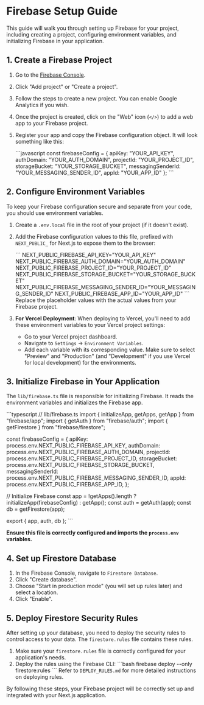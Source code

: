# Firebase Setup Guide

This guide will walk you through setting up Firebase for your project, including creating a project, configuring environment variables, and initializing Firebase in your application.

## 1. Create a Firebase Project

1.  Go to the [Firebase Console](https://console.firebase.google.com/).
2.  Click "Add project" or "Create a project".
3.  Follow the steps to create a new project. You can enable Google Analytics if you wish.
4.  Once the project is created, click on the "Web" icon (`</>`) to add a web app to your Firebase project.
5.  Register your app and copy the Firebase configuration object. It will look something like this:

    \`\`\`javascript
    const firebaseConfig = {
      apiKey: "YOUR_API_KEY",
      authDomain: "YOUR_AUTH_DOMAIN",
      projectId: "YOUR_PROJECT_ID",
      storageBucket: "YOUR_STORAGE_BUCKET",
      messagingSenderId: "YOUR_MESSAGING_SENDER_ID",
      appId: "YOUR_APP_ID"
    };
    \`\`\`

## 2. Configure Environment Variables

To keep your Firebase configuration secure and separate from your code, you should use environment variables.

1.  Create a `.env.local` file in the root of your project (if it doesn't exist).
2.  Add the Firebase configuration values to this file, prefixed with `NEXT_PUBLIC_` for Next.js to expose them to the browser:

    \`\`\`
    NEXT_PUBLIC_FIREBASE_API_KEY="YOUR_API_KEY"
    NEXT_PUBLIC_FIREBASE_AUTH_DOMAIN="YOUR_AUTH_DOMAIN"
    NEXT_PUBLIC_FIREBASE_PROJECT_ID="YOUR_PROJECT_ID"
    NEXT_PUBLIC_FIREBASE_STORAGE_BUCKET="YOUR_STORAGE_BUCKET"
    NEXT_PUBLIC_FIREBASE_MESSAGING_SENDER_ID="YOUR_MESSAGING_SENDER_ID"
    NEXT_PUBLIC_FIREBASE_APP_ID="YOUR_APP_ID"
    \`\`\`
    Replace the placeholder values with the actual values from your Firebase project.

3.  **For Vercel Deployment**:
    When deploying to Vercel, you'll need to add these environment variables to your Vercel project settings:
    *   Go to your Vercel project dashboard.
    *   Navigate to `Settings` -> `Environment Variables`.
    *   Add each variable with its corresponding value. Make sure to select "Preview" and "Production" (and "Development" if you use Vercel for local development) for the environments.

## 3. Initialize Firebase in Your Application

The `lib/firebase.ts` file is responsible for initializing Firebase. It reads the environment variables and initializes the Firebase app.

\`\`\`typescript
// lib/firebase.ts
import { initializeApp, getApps, getApp } from "firebase/app";
import { getAuth } from "firebase/auth";
import { getFirestore } from "firebase/firestore";

const firebaseConfig = {
  apiKey: process.env.NEXT_PUBLIC_FIREBASE_API_KEY,
  authDomain: process.env.NEXT_PUBLIC_FIREBASE_AUTH_DOMAIN,
  projectId: process.env.NEXT_PUBLIC_FIREBASE_PROJECT_ID,
  storageBucket: process.env.NEXT_PUBLIC_FIREBASE_STORAGE_BUCKET,
  messagingSenderId: process.env.NEXT_PUBLIC_FIREBASE_MESSAGING_SENDER_ID,
  appId: process.env.NEXT_PUBLIC_FIREBASE_APP_ID,
};

// Initialize Firebase
const app = !getApps().length ? initializeApp(firebaseConfig) : getApp();
const auth = getAuth(app);
const db = getFirestore(app);

export { app, auth, db };
\`\`\`

**Ensure this file is correctly configured and imports the `process.env` variables.**

## 4. Set up Firestore Database

1.  In the Firebase Console, navigate to `Firestore Database`.
2.  Click "Create database".
3.  Choose "Start in production mode" (you will set up rules later) and select a location.
4.  Click "Enable".

## 5. Deploy Firestore Security Rules

After setting up your database, you need to deploy the security rules to control access to your data. The `firestore.rules` file contains these rules.

1.  Make sure your `firestore.rules` file is correctly configured for your application's needs.
2.  Deploy the rules using the Firebase CLI:
    \`\`\`bash
    firebase deploy --only firestore:rules
    \`\`\`
    Refer to `DEPLOY_RULES.md` for more detailed instructions on deploying rules.

By following these steps, your Firebase project will be correctly set up and integrated with your Next.js application.
